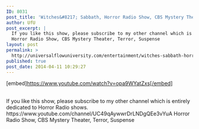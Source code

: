 ```yaml
---
ID: 8031
post_title: 'Witches&#8217; Sabbath, Horror Radio Show, CBS Mystery Theater, Terror, Suspense'
author: UfU
post_excerpt: |
  If you like this show, please subscribe to my other channel which is entirely dedicated to Horror Radio shows. https://www.youtube.com/channel/UC49qAywwrDrLNDgQEe3vYuA
  Horror Radio Show, CBS Mystery Theater, Terror, Suspense
layout: post
permalink: >
  http://universalflowuniversity.com/entertainment/witches-sabbath-horror-radio-show-cbs-mystery-theater-terror-suspense/
published: true
post_date: 2014-04-11 10:29:27
---
```

[embed]https://www.youtube.com/watch?v=opa9WYatZxs[/embed]</br></br>
<p>If you like this show, please subscribe to my other channel which is entirely dedicated to Horror Radio shows. https://www.youtube.com/channel/UC49qAywwrDrLNDgQEe3vYuA
Horror Radio Show, CBS Mystery Theater, Terror, Suspense</p>